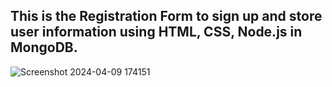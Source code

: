 ## This is the Registration Form to sign up and store user information using HTML, CSS, Node.js in MongoDB.

![Screenshot 2024-04-09 174151](https://github.com/YeluguriSaiSathwika/Registration_Form/assets/161927609/3eeb1dc8-693a-4776-a4bf-dcff9b998b12)
